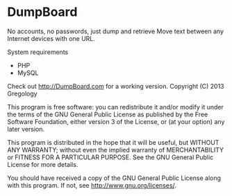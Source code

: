 DumpBoard
=========

No accounts, no passwords, just dump and retrieve Move text between any Internet devices with one URL.

System requirements

* PHP
* MySQL

Check out http://DumpBoard.com for a working version.
Copyright (C) 2013 Gregology

This program is free software: you can redistribute it and/or modify
it under the terms of the GNU General Public License as published by
the Free Software Foundation, either version 3 of the License, or
(at your option) any later version.

This program is distributed in the hope that it will be useful,
but WITHOUT ANY WARRANTY; without even the implied warranty of
MERCHANTABILITY or FITNESS FOR A PARTICULAR PURPOSE.  See the
GNU General Public License for more details.

You should have received a copy of the GNU General Public License
along with this program.  If not, see <http://www.gnu.org/licenses/>.
